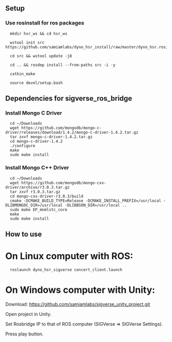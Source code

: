 ## Setup

### Use rosinstall for ros packages
```bash:
  mkdir hsr_ws && cd hsr_ws

  wstool init src https://github.com/samiamlabs/dyno_hsr_install/raw/master/dyno_hsr.rosinstall

  cd src && wstool update -j8

  cd .. && rosdep install --from-paths src -i -y

  catkin_make

  source devel/setup.bash
```

## Dependencies for sigverse_ros_bridge
### Install Mongo C Driver

```bash:
  cd ~/Downloads
  wget https://github.com/mongodb/mongo-c-driver/releases/download/1.4.2/mongo-c-driver-1.4.2.tar.gz
  tar zxvf mongo-c-driver-1.4.2.tar.gz
  cd mongo-c-driver-1.4.2
  ./configure
  make
  sudo make install
```

### Install Mongo C++ Driver

```bash:
  cd ~/Downloads
  wget https://github.com/mongodb/mongo-cxx-driver/archive/r3.0.3.tar.gz
  tar zxvf r3.0.3.tar.gz
  cd mongo-cxx-driver-r3.0.3/build
  cmake -DCMAKE_BUILD_TYPE=Release -DCMAKE_INSTALL_PREFIX=/usr/local -DLIBMONGOC_DIR=/usr/local -DLIBBSON_DIR=/usr/local ..
  sudo make EP_mnmlstc_core
  make
  sudo make install
```

## How to use
# On Linux computer with ROS:
```bash:
  roslaunch dyno_hsr_sigverse concert_client.launch
```

# On Windows computer with Unity:
  Download: https://github.com/samiamlabs/sigverse_unity_project.git
  
  Open project in Unity. 
  
  Set Rosbridge IP to that of ROS computer (SIGVerse => SIGVerse Settings). 
  
  Press play button.
